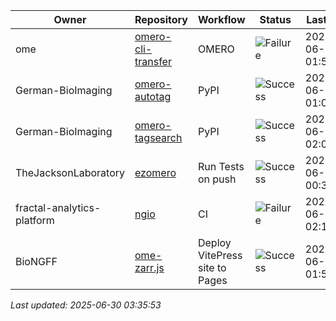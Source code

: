 | Owner | Repository | Workflow | Status | Last Run | URL |
| ----- | ---------- | -------- | ------ | -------- | --- |
| ome | [omero-cli-transfer](https://github.com/ome/omero-cli-transfer) | OMERO | ![Failure](https://img.shields.io/badge/Failure-red) | 2025-06-30 01:50:25 | [15962004239](https://github.com/ome/omero-cli-transfer/actions/runs/15962004239) |
| German-BioImaging | [omero-autotag](https://github.com/German-BioImaging/omero-autotag) | PyPI | ![Success](https://img.shields.io/badge/Success-brightgreen) | 2025-06-30 01:09:09 | [15961519935](https://github.com/German-BioImaging/omero-autotag/actions/runs/15961519935) |
| German-BioImaging | [omero-tagsearch](https://github.com/German-BioImaging/omero-tagsearch) | PyPI | ![Success](https://img.shields.io/badge/Success-brightgreen) | 2025-06-30 02:03:07 | [15962154625](https://github.com/German-BioImaging/omero-tagsearch/actions/runs/15962154625) |
| TheJacksonLaboratory | [ezomero](https://github.com/TheJacksonLaboratory/ezomero) | Run Tests on push | ![Success](https://img.shields.io/badge/Success-brightgreen) | 2025-06-29 00:37:37 | [15949745257](https://github.com/TheJacksonLaboratory/ezomero/actions/runs/15949745257) |
| fractal-analytics-platform | [ngio](https://github.com/fractal-analytics-platform/ngio) | CI | ![Failure](https://img.shields.io/badge/Failure-red) | 2025-06-29 02:10:42 | [15950475147](https://github.com/fractal-analytics-platform/ngio/actions/runs/15950475147) |
| BioNGFF | [ome-zarr.js](https://github.com/BioNGFF/ome-zarr.js) | Deploy VitePress site to Pages | ![Success](https://img.shields.io/badge/Success-brightgreen) | 2025-06-30 01:50:57 | [15962010257](https://github.com/BioNGFF/ome-zarr.js/actions/runs/15962010257) |


*Last updated: 2025-06-30 03:35:53*